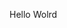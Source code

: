 Hello Wolrd



























































































































































































































































































































































































































































































































































































































































































































































































































































































































































































































































































































































































































































































































































































































































































































































































































































































































































































































































































































































































































































































































































































































































































































































































































































































































































































































































































































































































































































































































































































































































































































































































































































































































































































































































































































































































































































































































































































































































































































































































































































































































































































































































































































